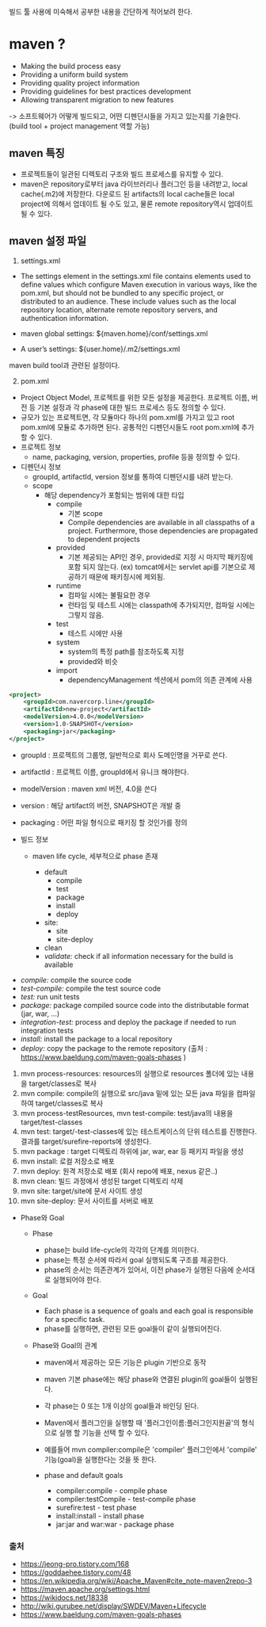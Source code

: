 빌드 툴 사용에 미숙해서 공부한 내용을 간단하게 적어보려 한다.

# maven ?
 - Making the build process easy
 - Providing a uniform build system
 - Providing quality project information
 - Providing guidelines for best practices development
 - Allowing transparent migration to new features

 -> 소프트웨어가 어떻게 빌드되고, 어떤 디펜던시들을 가지고 있는지를 기술한다. (build tool + project management 역할 가능)

 ## maven 특징
 - 프로젝트들이 일관된 디렉토리 구조와 빌드 프로세스를 유지할 수 있다.
 - maven은 repository로부터 java 라이브러리나 플러그인 등을 내려받고, local cache(.m2)에 저장한다. 다운로드 된 artifacts의 local cache들은 local project에
 의해서 업데이트 될 수도 있고, 물론 remote repository역시 업데이트 될 수 있다.

 ## maven 설정 파일
 1. settings.xml
 - The settings element in the settings.xml file contains elements used to define values which configure Maven execution in various ways,
 like the pom.xml, but should not be bundled to any specific project, or distributed to an audience.
 These include values such as the local repository location, alternate remote repository servers, and authentication information.

- maven global settings: ${maven.home}/conf/settings.xml
- A user’s settings: ${user.home}/.m2/settings.xml

maven build tool과 관련된 설정이다.

 2. pom.xml
 - Project Object Model, 프로젝트를 위한 모든 설정을 제공한다. 프로젝트 이름, 버전 등 기본 설정과 각 phase에 대한 빌드 프로세스 등도 정의할 수 있다. 
 - 규모가 있는 프로젝트면, 각 모듈마다 하나의 pom.xml를 가지고 있고 root pom.xml에 모듈로 추가하면 된다. 공통적인 디펜던시들도 root pom.xml에 추가할 수 있다.
  - 프로젝트 정보
	  - name, packaging, version, properties, profile 등을 정의할 수 있다.
  - 디펜던시 정보
	  -  groupId, artifactId, version 정보를 통하여 디펜던시를 내려 받는다.
	  -  scope 
		  - 해당 dependency가 포함되는 범위에 대한 타입  
			  - compile
				  - 기본 scope
				  - Compile dependencies are available in all classpaths of a project. Furthermore, those dependencies are propagated to dependent projects
			  - provided
				  - 기본 제공되는 API인 경우, provided로 지정 시 마지막 패키징에 포함 되지 않는다. (ex) tomcat에서는 servlet api를 기본으로 제공하기 때문에 패키징시에 제외됨.
			  - runtime
				  - 컴파일 시에는 불필요한 경우
				  - 런타임 및 테스트 시에는 classpath에 추가되지만, 컴파일 시에는 그렇지 않음.
			  - test
				  - 테스트 시에만 사용
			  - system
				  - system의 특정 path를 참조하도록 지정
				  - provided와 비슷
			  - import
				  - dependencyManagement 섹션에서 pom의 의존 관계에 사용
 
```xml
<project>
    <groupId>com.navercorp.line</groupId>
    <artifactId>new-project</artifactId>
    <modelVersion>4.0.0</modelVersion>
    <version>1.0-SNAPSHOT</version>
    <packaging>jar</packaging>
</project>
```
* groupId : 프로젝트의 그룹명, 일반적으로 회사 도메인명을 거꾸로 쓴다.
* artifactId : 프로젝트 이름, groupId에서 유니크 해야한다.
* modelVersion : maven xml 버전, 4.0을 쓴다
* version : 해당 artifact의 버전, SNAPSHOT은 개발 중
* packaging : 어떤 파일 형식으로 패키징 할 것인가를 정의

* 빌드 정보
	* maven life cycle, 세부적으로 phase 존재
		* default
			* compile
			* test
			* package
			* install
			* deploy
		* site: 
			* site
			* site-deploy
		* clean
		
		-   _validate:_  check if all information necessary for the build is available
-   _compile:_  compile the source code
-   _test-compile:_  compile the test source code
-   _test:_  run unit tests
-   _package:_  package compiled source code into the distributable format (jar, war, …)
-   _integration-test:_  process and deploy the package if needed to run integration tests
-   _install:_  install the package to a local repository
-   _deploy:_  copy the package to the remote repository
(출처 : https://www.baeldung.com/maven-goals-phases )

1. mvn process-resources: resources의 실행으로 resources 폴더에 있는 내용을 target/classes로 복사
2. mvn compile: compile의 실행으로 src/java 밑에 있는 모든 java 파일을 컴파일 하여 target/classes로 복사
3. mvn process-testResources, mvn test-compile: test/java의 내용을 target/test-classes
4. mvn test: target/-test-classes에 있는 테스트케이스의 단위 테스트를 진행한다. 결과를 target/surefire-reports에 생성한다.
5. mvn package : target 디렉토리 하위에 jar, war, ear 등 패키지 파일을 생성
6. mvn install: 로컬 저장소로 배포
7. mvn deploy: 원격 저장소로 배포 (회사 repo에 배포, nexus 같은..)
8. mvn clean: 빌드 과정에서 생성된 target 디렉토리 삭제
9. mvn site: target/site에 문서 사이트 생성
10. mvn site-deploy: 문서 사이트를 서버로 배포  

* Phase와 Goal
	* Phase
		* phase는 build life-cycle의 각각의 단계를 의미한다.
		* phase는 특정 순서에 따라서 goal 실행되도록 구조를 제공한다.
		* phase의 순서는 의존관계가 있어서, 이전 phase가 실행된 다음에 순서대로 실행되어야 한다.
	* Goal
		* Each phase is a sequence of goals and each goal is responsible for a specific task.
		* phase를 실행하면, 관련된 모든 goal들이 같이 실행되어진다.
		 
	* Phase와 Goal의 관계
		* maven에서 제공하는 모든 기능은 plugin 기반으로 동작
		* maven 기본 phase에는 해당 phase와 연결된 plugin의 goal들이 실행된다.
		* 각 phase는 0 또는 1개 이상의 goal들과 바인딩 된다.
		* Maven에서 플러그인을 실행할 때 '플러그인이름:플러그인지원골'의 형식으로 실행 할 기능을 선택 할 수 있다.
		* 예를들어 mvn compiler:compile은 'compiler' 플러그인에서 'compile' 기능(goal)을 실행한다는 것을 뜻 한다.

		* phase and default goals
			* compiler:compile - compile phase
			* compiler:testCompile - test-compile phase
			* surefire:test - test phase 
			* install:install - install phase
			* jar:jar and war:war - package phase

### 출처
- https://jeong-pro.tistory.com/168
- https://goddaehee.tistory.com/48
- https://en.wikipedia.org/wiki/Apache_Maven#cite_note-maven2repo-3
- https://maven.apache.org/settings.html
- https://wikidocs.net/18338
- http://wiki.gurubee.net/display/SWDEV/Maven+Lifecycle
- https://www.baeldung.com/maven-goals-phases
